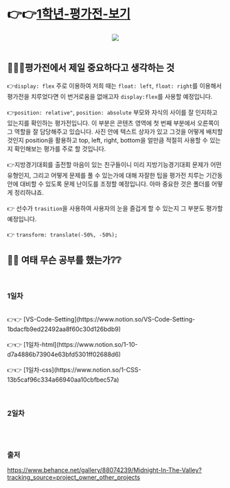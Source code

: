 
# 👉👉[1학년-평가전-보기](https://jjine.github.io/1st-grade-evaluation-pre-up/)
<div align="center">
<img src="https://user-images.githubusercontent.com/51090557/90247241-2a442080-de71-11ea-90df-9be32ccbff91.PNG">
</div>
<br>

## 🤔❔❔평가전에서 제일 중요하다고 생각하는 것
👉```display: flex``` 주로 이용하여 저희 때는 ```float: left```, ```float: right```를 이용해서 평가전을 치루었다면 이 번거로움을 없애고자 ```display:flex```를 사용할 예정입니다.
<br><br>
👉```position: relative"```, ```position: absolute``` 부모와 자식의 사이를 잘 인지하고 있는지를 확인하는 평가전입니다. 이 부분은 콘텐츠 영역에 첫 번째 부분에서 오른쪽이 그 역할을 잘 담당해주고 있습니다. 사진 안에 텍스트 상자가 있고 그것을 어떻게 배치할 것인지 position을 활용하고 top, left, right, bottom을 얼만큼 적절히 사용할 수 있는지 확인해보는 평가를 주로 할 것입니다.
<br><br>
👉지방경기대회를 출전할 마음이 있는 친구들이니 미리 지방기능경기대회 문제가 어떤 유형인지, 그리고 어떻게 문제를 풀 수 있는가에 대해 자잘한 팁을 평가전 치루는 기간동안에 대비할 수 있도록 문제 난이도를 조정할 예정입니다. 아마 중요한 것은 폴더를 어떻게 정리하냐죠. 
<br><br>
👉 선수가 ```trasition```을 사용하여 사용자의 눈을 즐겁게 할 수 있는지 그 부분도 평가할 예정입니다.
<br><br>
👉 ```transform: translate(-50%, -50%);``` 

## 📜📏 여태 무슨 공부를 했는가❔❔
<br>

### 1일차
<br>
👉👉 [VS-Code-Setting](https://www.notion.so/VS-Code-Setting-1bdacfb9ed22492aa8f60c30d126bdb9)<br><br>
👉👉 [1일차-html](https://www.notion.so/1-10-d7a4886b73904e63bfd5301ff02688d6)<br><br>
👉👉 [1일차-css](https://www.notion.so/1-CSS-13b5caf96c334a66940aa10cbfbec57a)<br><br>

<br>

### 2일차

<br><br>

### 출저 
https://www.behance.net/gallery/88074239/Midnight-In-The-Valley?tracking_source=project_owner_other_projects
